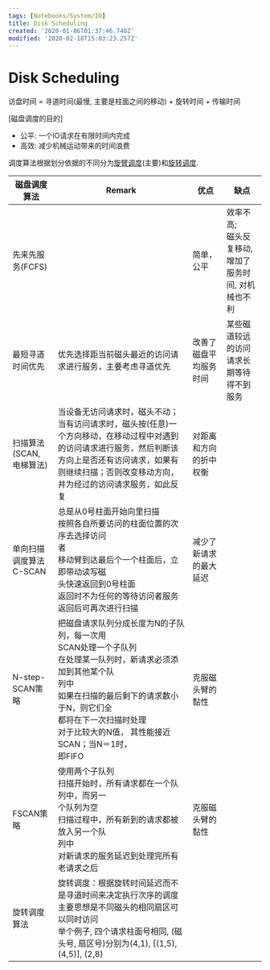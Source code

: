 ```yaml
---
tags: [Notebooks/System/IO]
title: Disk Scheduling
created: '2020-01-06T01:37:46.740Z'
modified: '2020-02-18T15:03:23.257Z'
---
```


# Disk Scheduling

访盘时间 = 寻道时间(最慢, 主要是柱面之间的移动) + 旋转时间 + 传输时间

[磁盘调度的目的]

- 公平: 一个IO请求在有限时间内完成
- 高效: 减少机械运动带来的时间浪费

<u></u>

调度算法根据划分依据的不同分为<u>旋臂调度</u>(主要)和<u>旋转调度</u>.

| 磁盘调度算法             | Remark                                                       | 优点                   | 缺点                                                      |
| ------------------------ | ------------------------------------------------------------ | ---------------------- | --------------------------------------------------------- |
| 先来先服务(FCFS)         |                                                              | 简单，公平             | 效率不高;<br />磁头反复移动, 增加了服务时间, 对机械也不利 |
| 最短寻道时间优先         | 优先选择距当前磁头最近的访问请求进行服务，主要考虑寻道优先   | 改善了磁盘平均服务时间 | 某些磁道较远的访问请求长期等待得不到服务                  |
| 扫描算法(SCAN, 电梯算法) | 当设备无访问请求时，磁头不动；<br />当有访问请求时，磁头按(任意)一个方向移动，在移动过程中对遇到的访问请求进行服务，然后判断该方向上是否还有访问请求，如果有则继续扫描；否则改变移动方向，并为经过的访问请求服务，如此反复 | 对距离和方向的折中权衡 |                                                           |
| 单向扫描调度算法C-SCAN   | 总是从0号柱面开始向里扫描<br/>按照各自所要访问的柱面位置的次序去选择访问<br/>者<br/>移动臂到达最后个一个柱面后，立即带动读写磁<br/>头快速返回到0号柱面<br/>返回时不为任何的等待访问者服务<br/>返回后可再次进行扫描 | 减少了新请求的最大延迟 |                                                           |
| N-step-SCAN策略 | 把磁盘请求队列分成长度为N的子队列，每一次用<br/>SCAN处理一个子队列<br/>在处理某一队列时，新请求必须添加到其他某个队<br/>列中<br/>如果在扫描的最后剩下的请求数小于N，则它们全<br/>都将在下一次扫描时处理<br/>对于比较大的N值， 其性能接近SCAN；当N＝1时，<br/>即FIFO | 克服磁头臂的黏性 | |
| FSCAN策略 | 使用两个子队列<br/>扫描开始时，所有请求都在一个队列中，而另一<br/>个队列为空<br/>扫描过程中，所有新到的请求都被放入另一个队<br/>列中<br/>对新请求的服务延迟到处理完所有老请求之后 | 克服磁头臂的黏性 | |
| 旋转调度算法 | 旋转调度：根据旋转时间延迟而不是寻道时间来决定执行次序的调度<br />主要思想是不同磁头的相同扇区可以同时访问<br />举个例子, 四个请求柱面号相同, (磁头号, 扇区号)分别为(4,1), [(1,5), (4,5)], (2,8) |  | |
